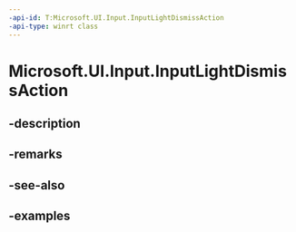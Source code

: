 ```yaml
---
-api-id: T:Microsoft.UI.Input.InputLightDismissAction
-api-type: winrt class
---
```


# Microsoft.UI.Input.InputLightDismissAction

<!--
public sealed class InputLightDismissAction : Microsoft.UI.Input.InputObject
-->


## -description

## -remarks

## -see-also

## -examples


